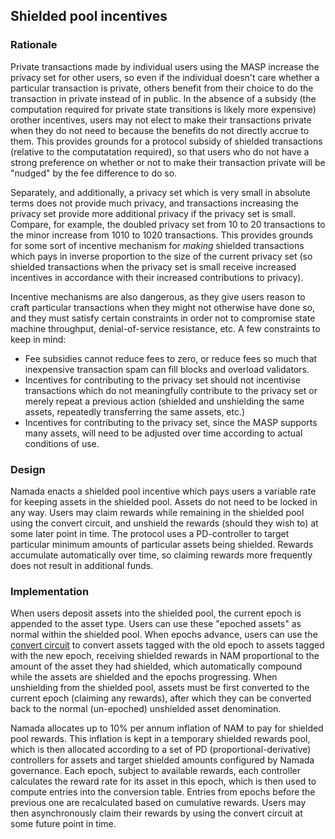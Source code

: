 ## Shielded pool incentives

### Rationale

Private transactions made by individual users using the MASP increase the privacy set for other users, so even if the individual doesn't care whether a particular transaction is private, others benefit from their choice to do the transaction in private instead of in public. In the absence of a subsidy (the computation required for private state transitions is likely more expensive) orother incentives, users may not elect to make their transactions private when they do not need to because the benefits do not directly accrue to them. This provides grounds for a protocol subsidy of shielded transactions (relative to the computatation required), so that users who do not have a strong preference on whether or not to make their transaction private will be "nudged" by the fee difference to do so.

Separately, and additionally, a privacy set which is very small in absolute terms does not provide much privacy, and transactions increasing the privacy set provide more additional privacy if the privacy set is small. Compare, for example, the doubled privacy set from 10 to 20 transactions to the minor increase from 1010 to 1020 transactions. This provides grounds for some sort of incentive mechanism for _making_ shielded transactions which pays in inverse proportion to the size of the current privacy set (so shielded transactions when the privacy set is small receive increased incentives in accordance with their increased contributions to privacy).

Incentive mechanisms are also dangerous, as they give users reason to craft particular transactions when they might not otherwise have done so, and they must satisfy certain constraints in order not to compromise state machine throughput, denial-of-service resistance, etc. A few constraints to keep in mind:

- Fee subsidies cannot reduce fees to zero, or reduce fees so much that inexpensive transaction spam can fill blocks and overload validators.
- Incentives for contributing to the privacy set should not incentivise transactions which do not meaningfully contribute to the privacy set or merely repeat a previous action (shielded and unshielding the same assets, repeatedly transferring the same assets, etc.)
- Incentives for contributing to the privacy set, since the MASP supports many assets, will need to be adjusted over time according to actual conditions of use.

### Design

Namada enacts a shielded pool incentive which pays users a variable rate for keeping assets in the shielded pool. Assets do not need to be locked in any way. Users may claim rewards while remaining in the shielded pool using the convert circuit, and unshield the rewards (should they wish to) at some later point in time. The protocol uses a PD-controller to target particular minimum amounts of particular assets being shielded. Rewards accumulate automatically over time, so claiming rewards more frequently does not result in additional funds.

### Implementation

When users deposit assets into the shielded pool, the current epoch is appended to the asset type. Users can use these "epoched assets" as normal within the shielded pool. When epochs advance, users can use the [convert circuit](../masp/convert-circuit.md) to convert assets tagged with the old epoch to assets tagged with the new epoch, receiving shielded rewards in NAM proportional to the amount of the asset they had shielded, which automatically compound while the assets are shielded and the epochs progressing. When unshielding from the shielded pool, assets must be first converted to the current epoch (claiming any rewards), after which they can be converted back to the normal (un-epoched) unshielded asset denomination.

Namada allocates up to 10% per annum inflation of NAM to pay for shielded pool rewards. This inflation is kept in a temporary shielded rewards pool, which is then allocated according to a set of PD (proportional-derivative) controllers for assets and target shielded amounts configured by Namada governance. Each epoch, subject to available rewards, each controller calculates the reward rate for its asset in this epoch, which is then used to compute entries into the conversion table. Entries from epochs before the previous one are recalculated based on cumulative rewards. Users may then asynchronously claim their rewards by using the convert circuit at some future point in time.
